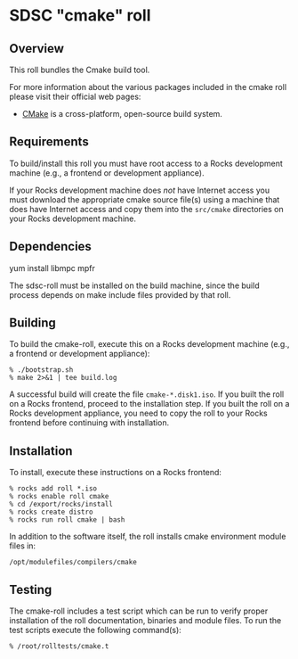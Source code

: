 # SDSC "cmake" roll

## Overview

This roll bundles the Cmake build tool.

For more information about the various packages included in the cmake roll
please visit their official web pages:

- <a href="http://www.cmake.org" target="_blank">CMake</a> is a cross-platform,
open-source build system.



## Requirements

To build/install this roll you must have root access to a Rocks development
machine (e.g., a frontend or development appliance).

If your Rocks development machine does *not* have Internet access you must
download the appropriate cmake source file(s) using a machine that does have
Internet access and copy them into the `src/cmake` directories on your Rocks
development machine.


## Dependencies

yum install libmpc mpfr

The sdsc-roll must be installed on the build machine, since the build process
depends on make include files provided by that roll.


## Building

To build the cmake-roll, execute this on a Rocks development
machine (e.g., a frontend or development appliance):

```shell
% ./bootstrap.sh
% make 2>&1 | tee build.log
```

A successful build will create the file `cmake-*.disk1.iso`.  If you built the
roll on a Rocks frontend, proceed to the installation step. If you built the
roll on a Rocks development appliance, you need to copy the roll to your Rocks
frontend before continuing with installation.


## Installation

To install, execute these instructions on a Rocks frontend:

```shell
% rocks add roll *.iso
% rocks enable roll cmake
% cd /export/rocks/install
% rocks create distro
% rocks run roll cmake | bash
```

In addition to the software itself, the roll installs cmake environment module
files in:

```shell
/opt/modulefiles/compilers/cmake
```

## Testing

The cmake-roll includes a test script which can be run to verify proper
installation of the roll documentation, binaries and module files. To run
the test scripts execute the following command(s):

```shell
% /root/rolltests/cmake.t 
```
